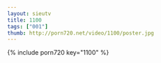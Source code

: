 ```yaml
--- 
layout: sieutv
title: 1100
tags: ["001"]
thumb: http://porn720.net/video/1100/poster.jpg
---
```

{% include porn720 key="1100" %} 

